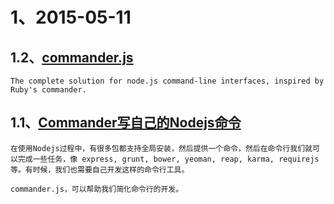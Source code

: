 # 1、2015-05-11
## 1.2、[commander.js](https://github.com/tj/commander.js)
    The complete solution for node.js command-line interfaces, inspired by Ruby's commander.

## 1.1、[Commander写自己的Nodejs命令](http://blog.fens.me/nodejs-commander/)
    在使用Nodejs过程中，有很多包都支持全局安装，然后提供一个命令，然后在命令行我们就可以完成一些任务，像 express, grunt, bower, yeoman, reap, karma, requirejs 等。有时候，我们也需要自己开发这样的命令行工具。

    commander.js，可以帮助我们简化命令行的开发。
